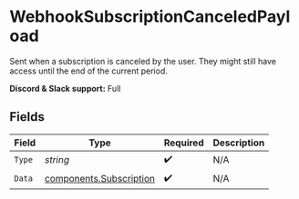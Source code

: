 # WebhookSubscriptionCanceledPayload

Sent when a subscription is canceled by the user.
They might still have access until the end of the current period.

**Discord & Slack support:** Full


## Fields

| Field                                                              | Type                                                               | Required                                                           | Description                                                        |
| ------------------------------------------------------------------ | ------------------------------------------------------------------ | ------------------------------------------------------------------ | ------------------------------------------------------------------ |
| `Type`                                                             | *string*                                                           | :heavy_check_mark:                                                 | N/A                                                                |
| `Data`                                                             | [components.Subscription](../../models/components/subscription.md) | :heavy_check_mark:                                                 | N/A                                                                |